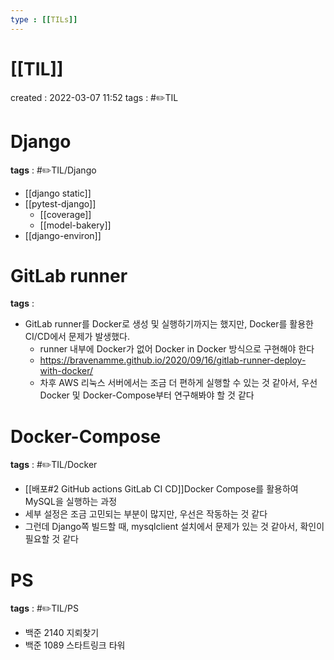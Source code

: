 ```yaml
---
type : [[TILs]]
---
```


# [[TIL]]
created : 2022-03-07 11:52
tags : #✏️TIL

# Django
**tags** : #✏️TIL/Django 
- [[django static]]
- [[pytest-django]]
	- [[coverage]]
	- [[model-bakery]]
- [[django-environ]]

# GitLab runner
**tags** : 
- GitLab runner를 Docker로 생성 및 실행하기까지는 했지만, Docker를 활용한 CI/CD에서 문제가 발생했다.
	- runner 내부에 Docker가 없어 Docker in Docker 방식으로 구현해야 한다
	- https://bravenamme.github.io/2020/09/16/gitlab-runner-deploy-with-docker/
	- 차후 AWS 리눅스 서버에서는 조금 더 편하게 실행할 수 있는 것 같아서, 우선 Docker 및 Docker-Compose부터 연구해봐야 할 것 같다

# Docker-Compose
**tags** : #✏️TIL/Docker  
- [[배포#2 GitHub actions GitLab CI CD]]Docker Compose를 활용하여  MySQL을 실행하는 과정
- 세부 설정은 조금 고민되는 부분이 많지만, 우선은 작동하는 것 같다
- 그런데 Django쪽 빌드할 때, mysqlclient 설치에서 문제가 있는 것 같아서, 확인이 필요할 것 같다

# PS
**tags** : #✏️TIL/PS 
- 백준 2140 지뢰찾기
- 백준 1089 스타트링크 타워